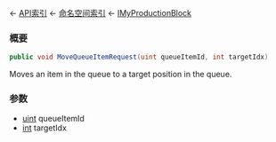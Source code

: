 ← [API索引](Api-Index) ← [命名空间索引](Namespace-Index) ← [IMyProductionBlock](Sandbox.ModAPI.Ingame.IMyProductionBlock)

### 概要

```csharp
public void MoveQueueItemRequest(uint queueItemId, int targetIdx)
```

Moves an item in the queue to a target position in the queue.

### 参数

* [uint](https://docs.microsoft.com/en-us/dotnet/api/System.UInt32?view=netframework-4.6) queueItemId
* [int](https://docs.microsoft.com/en-us/dotnet/api/System.Int32?view=netframework-4.6) targetIdx

